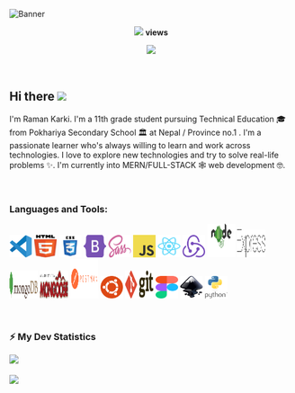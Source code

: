 ![Banner](https://github.com/ramankarki/ramankarki/blob/master/assets/banner.png)

<!-- retro visitor counter -->
<p align="center">
    <img src="https://github.com/ramankarki/ramankarki/blob/master/assets/eye-icon.svg"> <b>views</b>
</p>
<p align="center">
    <img src="https://profile-counter.glitch.me/ramankarki/count.svg" />
</p>

<br/>

<!-- hello msg with wave hand gif -->
<h2>Hi there <img src="https://media.giphy.com/media/hvRJCLFzcasrR4ia7z/giphy.gif" width="25px"></h2>

<!-- about me -->

I'm Raman Karki. I'm a 11th grade student pursuing Technical Education 🎓 from Pokhariya Secondary School 🏛 at Nepal / Province no.1 . I'm a passionate learner who's always willing to learn and work across technologies. I love to explore new technologies and try to solve real-life problems ✨. I'm currently into MERN/FULL-STACK 🕸️ web development 🤓.

<br/>

<!-- languages and tools -->
<!-- created from https://rahuldkjain.github.io/gh-profile-readme-generator/ -->
<h3 align="left">Languages and Tools:</h3>
<p align="left">
    <img src="/assets/vscode.svg" alt="vscode" width="40" height="40"/>
    <img src="/assets/html5.svg" alt="html5" width="40" height="40"/>
    <img src="/assets/css3.svg" alt="css3" width="40" height="40"/>
    <img src="/assets/bootstrap-5.svg" alt="bootstrap" width="40" height="40"/>
    <img src="/assets/sass.svg" alt="sass" width="40" height="40"/>
    <img src="/assets/javascript.svg" alt="javascript" width="40" height="40"/>
    <img src="/assets/react.svg" alt="react" width="40" height="40"/>
    <img src="/assets/redux.svg" alt="redux" width="40" height="40"/>
    <img src="/assets/node.svg" alt="node" width="50" height="60"/>
    <img src="/assets/express.svg" alt="express" width="50" height="50"/>
    <img src="/assets/mongodb.svg" alt="mongodb" width="50" height="50"/>
    <img src="/assets/mongoose.svg" alt="mongoose" width="50" height="50"/>
    <img src="/assets/postman.svg" alt="postman" width="50" height="70"/>
    <img src="/assets/ubuntu.svg" alt="ubuntu" width="40" height="40"/>
    <img src="/assets/git.svg" alt="git" width="50" height="50"/>
    <img src="/assets/figma.svg" alt="figma" width="40" height="40"/>
    <img src="/assets/inkscape-logo.svg" alt="inkscape" width="40" height="40"/>
    <img src="/assets/python.svg" alt="python" width="40" height="40"/>
</p>

<br/>

<!-- GitHub stats -->
<h3>⚡ My Dev Statistics</h3>

<p>
<!-- GitHub Stats -->
<img height="180em" src="https://github-readme-stats.vercel.app/api?username=ramankarki&show_icons=true&hide_border=true" />

<br/>
<br/>

<!-- Most Used Languages -->
<img height="180em" src="https://github-readme-stats.vercel.app/api/top-langs/?username=ramankarki&exclude_repo=KNN-Image-Classification&show_icons=true&hide_border=true&layout=compact&langs_count=8"/>
</p>
